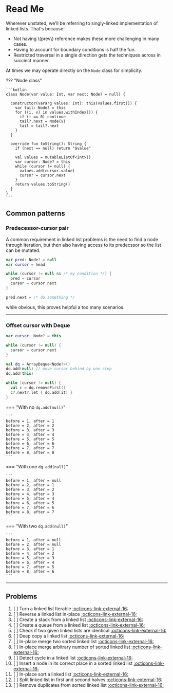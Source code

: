 # Read Me

Wherever unstated, we'll be referring to singly-linked implementation of linked lists. That's because:

- Not having \\(prev\\) reference makes these more challenging in many cases.
- Having to account for boundary conditions is half the fun.
- Restricted traversal in a single direction gets the techniques across in succinct manner.

At times we may operate directly on the `Node` class for simplicity.

??? "Node class"

    ```kotlin
    class Node(var value: Int, var next: Node? = null) {

      constructor(vararg values: Int): this(values.first()) {
        var tail: Node? = this
        for ((i, v) in values.withIndex()) {
          if (i == 0) continue
          tail?.next = Node(v)
          tail = tail?.next
        }
      }

      override fun toString(): String {
        if (next == null) return "$value"

        val values = mutableListOf<Int>()
        var cursor: Node? = this
        while (cursor != null) {
          values.add(cursor.value)
          cursor = cursor.next
        }
        return values.toString()
      }
    }
    ```

## Common patterns

### Predecessor-cursor pair

A common requirement in linked list problems is the need to find a node through iteration, but then also having access to its predecssor so the list can be mutated.

```kotlin
var pred: Node? = null
var cursor = head

while (cursor != null && /* my condition */) {
  pred = cursor
  cursor = cursor.next
}

pred.next = /* do something */
```

while obvious, this proves helpful a too many scenarios.

<hr>

### Offset cursor with $\text{Deque}$

<div markdown class="grid">

```kotlin linenums="1" title="before"
var cursor: Node? = this

while (cursor != null) {
  cursor = cursor.next
}
```

```kotlin linenums="1" hl_lines="2 7" title="after"
val dq = ArrayDeque<Node?>()
dq.add(null) // move cursor behind by one step
dq.add(this)

while (cursor != null) {
  val c = dq.removeFirst()
  c?.next?.let { dq.add(it) }
}
```

</div>

=== "With no `dq.add(null)`"

    ```
    before = 1, after = 1
    before = 2, after = 2
    before = 3, after = 3
    before = 4, after = 4
    before = 5, after = 5
    before = 6, after = 6
    before = 7, after = 7
    before = 8, after = 8
    ```

=== "With one `dq.add(null)`"

    ```
    before = 1, after = null
    before = 2, after = 1
    before = 3, after = 2
    before = 4, after = 3
    before = 5, after = 4
    before = 6, after = 5
    before = 7, after = 6
    before = 8, after = 7
    ```

=== "With two `dq.add(null)`"

    ```
    before = 1, after = null
    before = 2, after = null
    before = 3, after = 1
    before = 4, after = 2
    before = 5, after = 3
    before = 6, after = 4
    before = 7, after = 5
    before = 8, after = 6
    ```

<hr>

## Problems

1. [ ] Turn a linked list Iterable <a target="_blank" href="/data-structures/linked-list/problems/turn-a-linked-list-iterable">:octicons-link-external-16:</a>
2. [ ] Reverse a linked list in-place <a target="_blank" href="/data-structures/linked-list/problems/reverse-a-linked-list-in-place">:octicons-link-external-16:</a>
3. [ ] Create a stack from a linked list <a target="_blank" href="/data-structures/linked-list/problems/create-a-stack-from-a-linked-list">:octicons-link-external-16:</a>
4. [ ] Create a queue from a linked list <a target="_blank" href="/data-structures/linked-list/problems/create-a-queue-from-a-linked-list">:octicons-link-external-16:</a>
5. [ ] Check if two given linked lists are identical <a target="_blank" href="/data-structures/linked-list/problems/check-if-two-given-linked-lists-are-identical">:octicons-link-external-16:</a>
6. [ ] Deep copy a linked list <a target="_blank" href="/data-structures/linked-list/problems/deep-copy-a-linked-list">:octicons-link-external-16:</a>
7. [ ] In-place merge two sorted linked list <a target="_blank" href="/data-structures/linked-list/problems/in-place-merge-two-sorted-linked-list">:octicons-link-external-16:</a>
8. [ ] In-place merge arbitrary number of sorted linked list <a target="_blank" href="/data-structures/linked-list/problems/in-place-merge-arbitrary-number-of-sorted-linked-list">:octicons-link-external-16:</a>
9. [ ] Detect cycle in a linked list <a target="_blank" href="/data-structures/linked-list/problems/detect-cycle-in-a-linked-list">:octicons-link-external-16:</a>
10. [ ] Insert a node in its correct place in a sorted linked list <a target="_blank" href="/data-structures/linked-list/problems/insert-a-node-in-its-correct-place-in-a-sorted-linked-list">:octicons-link-external-16:</a>
11. [ ] In-place sort a linked list <a target="_blank" href="/data-structures/linked-list/problems/in-place-sort-a-linked-list">:octicons-link-external-16:</a>
12. [ ] Split linked list in first and second halves <a target="_blank" href="/data-structures/linked-list/problems/split-linked-list-in-first-and-second-halves">:octicons-link-external-16:</a>
13. [ ] Remove duplicates from sorted linked list <a target="_blank" href="/data-structures/linked-list/problems/remove-duplicates-from-sorted-linked-list">:octicons-link-external-16:</a>
